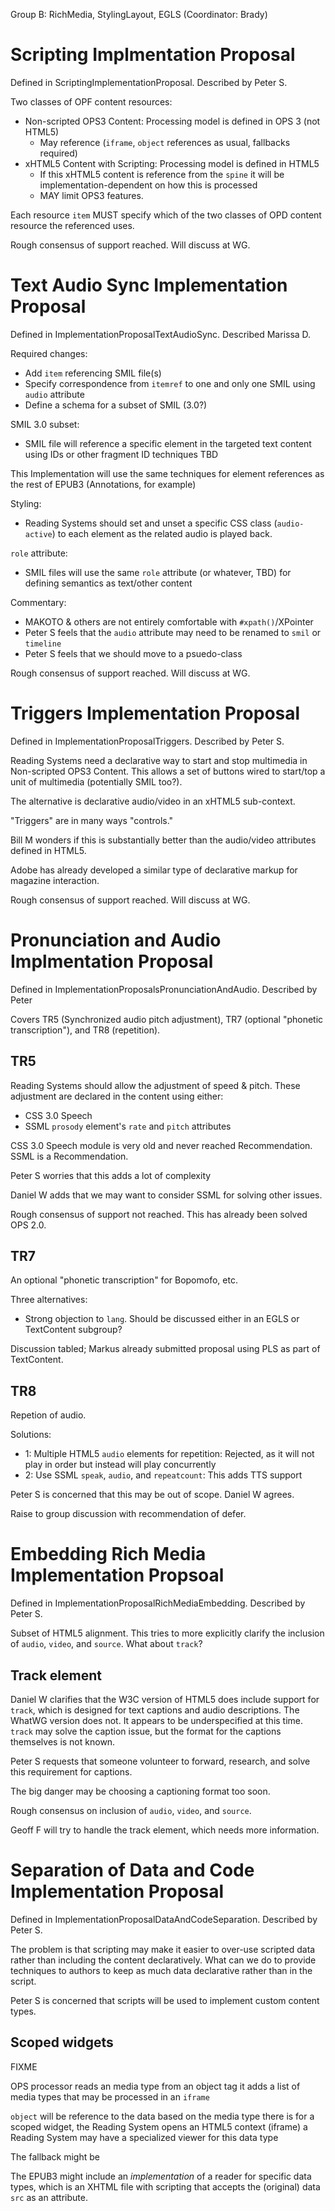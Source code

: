 Group B: RichMedia, StylingLayout, EGLS (Coordinator: Brady)

# Scripting Implmentation Proposal #

Defined in ScriptingImplementationProposal. Described by Peter S.

Two classes of OPF content resources:

  * Non-scripted OPS3 Content: Processing model is defined in OPS 3 (not HTML5)
    * May reference (`iframe`, `object` references as usual, fallbacks required)
  * xHTML5 Content with Scripting: Processing model is defined in HTML5
    * If this xHTML5 content is reference from the `spine` it will be implementation-dependent on how this is processed
    * MAY limit OPS3 features.

Each resource `item` MUST specify which of the two classes of OPD content resource the referenced uses.

Rough consensus of support reached. Will discuss at WG.

# Text Audio Sync Implementation Proposal #

Defined in ImplementationProposalTextAudioSync. Described Marissa D.

Required changes:

  * Add `item` referencing SMIL file(s)
  * Specify correspondence from `itemref` to one and only one SMIL using `audio` attribute
  * Define a schema for a subset of SMIL (3.0?)

SMIL 3.0 subset:

  * SMIL file will reference a specific element in the targeted text content using IDs or other fragment ID techniques TBD

This Implementation will use the same techniques for element references as the rest of EPUB3 (Annotations, for example)

Styling:

  * Reading Systems should set and unset a specific CSS class (`audio-active`) to each element as the related audio is played back.

`role` attribute:

  * SMIL files will use the same `role` attribute (or whatever, TBD) for defining semantics as text/other content

Commentary:

  * MAKOTO & others are not entirely comfortable with `#xpath()`/XPointer
  * Peter S feels that the `audio` attribute may need to be renamed to `smil` or `timeline`
  * Peter S feels that we should move to a psuedo-class

Rough consensus of support reached. Will discuss at WG.

# Triggers Implementation Proposal #

Defined in ImplementationProposalTriggers. Described by Peter S.

Reading Systems need a declarative way to start and stop multimedia in Non-scripted OPS3 Content. This allows a set of buttons wired to start/top a unit of multimedia (potentially SMIL too?).

The alternative is declarative audio/video in an xHTML5 sub-context.

"Triggers" are in many ways "controls."

Bill M wonders if this is substantially better than the audio/video attributes defined in HTML5.

Adobe has already developed a similar type of declarative markup for magazine interaction.

Rough consensus of support reached. Will discuss at WG.

# Pronunciation and Audio Implmentation Proposal #

Defined in ImplementationProposalsPronunciationAndAudio. Described by Peter

Covers TR5 (Synchronized audio pitch adjustment), TR7 (optional "phonetic transcription"), and TR8 (repetition).

## TR5 ##

Reading Systems should allow the adjustment of speed & pitch. These adjustment are declared in the content using either:

  * CSS 3.0 Speech
  * SSML `prosody` element's `rate` and `pitch` attributes

CSS 3.0 Speech module is very old and never reached Recommendation. SSML is a Recommendation.

Peter S worries that this adds a lot of complexity

Daniel W adds that we may want to consider SSML for solving other issues.

Rough consensus of support not reached. This has already been solved OPS 2.0.

## TR7 ##

An optional "phonetic transcription" for Bopomofo, etc.

Three alternatives:

  * Strong objection to `lang`. Should be discussed either in an EGLS or TextContent subgroup?

Discussion tabled; Markus already submitted proposal using PLS as part of TextContent.

## TR8 ##

Repetion of audio.

Solutions:

  * 1: Multiple HTML5 `audio` elements for repetition: Rejected, as it will not play in order but instead will play concurrently
  * 2: Use SSML `speak`, `audio`, and `repeatcount`: This adds TTS support

Peter S is concerned that this may be out of scope. Daniel W agrees.

Raise to group discussion with recommendation of defer.


# Embedding Rich Media Implementation Propsoal #

Defined in ImplementationProposalRichMediaEmbedding. Described by Peter S.

Subset of HTML5 alignment. This tries to more explicitly clarify the inclusion of `audio`, `video`, and `source`. What about `track`?

## Track element ##

Daniel W clarifies that the W3C version of HTML5 does include support for `track`, which is designed for text captions and audio descriptions. The WhatWG version does not. It appears to be underspecified at this time. `track` may solve the caption issue, but the format for the captions themselves is not known.

Peter S requests that someone volunteer to forward, research, and solve this requirement for captions.

The big danger may be choosing a captioning format too soon.

Rough consensus on inclusion of `audio`, `video`, and `source`.

Geoff F will try to handle the track element, which needs more information.

# Separation of Data and Code Implementation Proposal #

Defined in ImplementationProposalDataAndCodeSeparation. Described by Peter S.

The problem is that scripting may make it easier to over-use scripted data rather than including the content declaratively. What can we do to provide techniques to authors to keep as much data declarative rather than in the script.

Peter S is concerned that scripts will be used to implement custom content types.

## Scoped widgets ##

FIXME

OPS processor reads an media type from an object tag
it adds a list of media types that may be processed in an `iframe`

`object` will be reference to the data
based on the media type there is
for a scoped widget, the Reading System opens an HTML5 context (iframe)
a Reading System may have a specialized viewer for this data type

The fallback might be

The EPUB3 might include an _implementation_ of a reader for specific data types, which is an XHTML file with scripting that accepts the (original) data `src` as an attribute.
